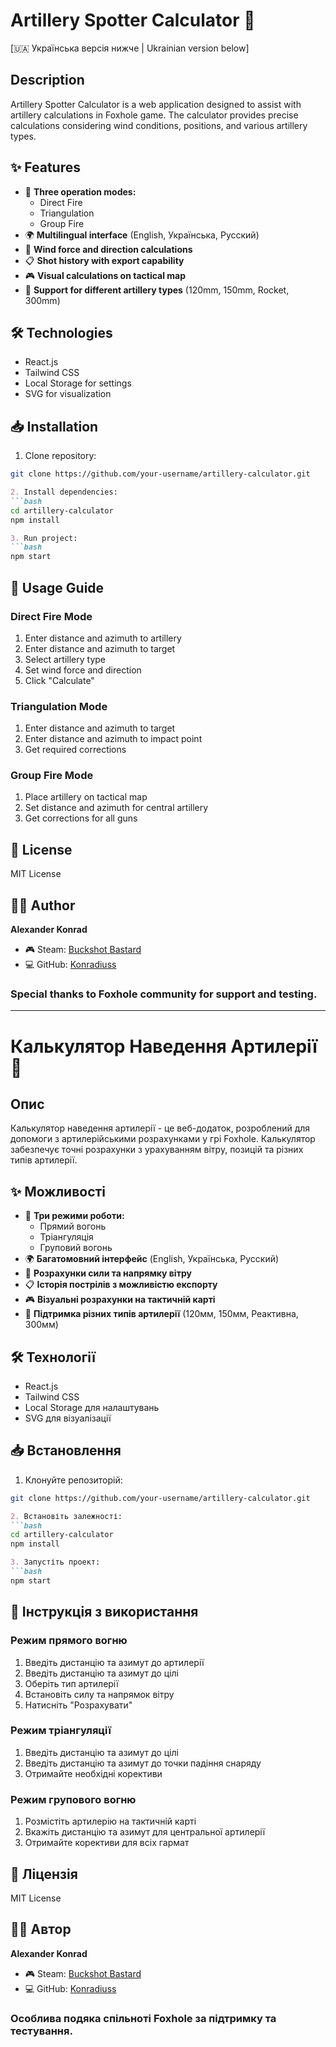 
# Artillery Spotter Calculator 🎯

[🇺🇦 Українська версія нижче | Ukrainian version below]

## Description
Artillery Spotter Calculator is a web application designed to assist with artillery calculations
in Foxhole game. The calculator provides precise calculations considering wind conditions,
positions, and various artillery types.

## ✨ Features
- 🎯 **Three operation modes:**
  - Direct Fire
  - Triangulation
  - Group Fire
- 🌍 **Multilingual interface** (English, Українська, Русский)
- 💨 **Wind force and direction calculations**
- 📋 **Shot history with export capability**
- 🎮 **Visual calculations on tactical map**
- 🎯 **Support for different artillery types** (120mm, 150mm, Rocket, 300mm)

## 🛠 Technologies
- React.js
- Tailwind CSS
- Local Storage for settings
- SVG for visualization

## 📥 Installation

1. Clone repository:
```bash
git clone https://github.com/your-username/artillery-calculator.git
```
```markdown
2. Install dependencies:
```bash
cd artillery-calculator
npm install
```
```markdown
3. Run project:
```bash
npm start
```

## 📖 Usage Guide

### Direct Fire Mode
1. Enter distance and azimuth to artillery
2. Enter distance and azimuth to target
3. Select artillery type
4. Set wind force and direction
5. Click "Calculate"

### Triangulation Mode
1. Enter distance and azimuth to target
2. Enter distance and azimuth to impact point
3. Get required corrections

### Group Fire Mode
1. Place artillery on tactical map
2. Set distance and azimuth for central artillery
3. Get corrections for all guns

## 📄 License
MIT License

## 👨‍💻 Author
**Alexander Konrad**
- 🎮 Steam: [Buckshot Bastard](https://steamcommunity.com/profiles/76561198208667549/)
- 💻 GitHub: [Konradiuss](https://github.com/Konradiuss)

### Special thanks to Foxhole community for support and testing.

---

# Калькулятор Наведення Артилерії 🎯

## Опис
Калькулятор наведення артилерії - це веб-додаток, розроблений для допомоги з артилерійськими розрахунками
у грі Foxhole. Калькулятор забезпечує точні розрахунки з урахуванням вітру,
позицій та різних типів артилерії.

## ✨ Можливості
- 🎯 **Три режими роботи:**
  - Прямий вогонь
  - Тріангуляція
  - Груповий вогонь
- 🌍 **Багатомовний інтерфейс** (English, Українська, Русский)
- 💨 **Розрахунки сили та напрямку вітру**
- 📋 **Історія пострілів з можливістю експорту**
- 🎮 **Візуальні розрахунки на тактичній карті**
- 🎯 **Підтримка різних типів артилерії** (120мм, 150мм, Реактивна, 300мм)

## 🛠 Технології
- React.js
- Tailwind CSS
- Local Storage для налаштувань
- SVG для візуалізації

## 📥 Встановлення

1. Клонуйте репозиторій:
```bash
git clone https://github.com/your-username/artillery-calculator.git
```
```markdown
2. Встановіть залежності:
```bash
cd artillery-calculator
npm install
```
```markdown
3. Запустіть проект:
```bash
npm start
```

## 📖 Інструкція з використання

### Режим прямого вогню
1. Введіть дистанцію та азимут до артилерії
2. Введіть дистанцію та азимут до цілі
3. Оберіть тип артилерії
4. Встановіть силу та напрямок вітру
5. Натисніть "Розрахувати"

### Режим тріангуляції
1. Введіть дистанцію та азимут до цілі
2. Введіть дистанцію та азимут до точки падіння снаряду
3. Отримайте необхідні корективи

### Режим групового вогню
1. Розмістіть артилерію на тактичній карті
2. Вкажіть дистанцію та азимут для центральної артилерії
3. Отримайте корективи для всіх гармат

## 📄 Ліцензія
MIT License

## 👨‍💻 Автор
**Alexander Konrad**
- 🎮 Steam: [Buckshot Bastard](https://steamcommunity.com/profiles/76561198208667549/)
- 💻 GitHub: [Konradiuss](https://github.com/Konradiuss)

### Особлива подяка спільноті Foxhole за підтримку та тестування.